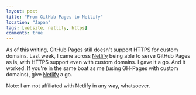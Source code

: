 ```yaml
---
layout: post
title: "From GitHub Pages to Netlify"
location: "Japan"
tags: [website, netlify, https]
comments: true
---
```


As of this writing, GitHub Pages still doesn't support HTTPS for custom domains. Last week, I came across [Netlify](https://www.netlify.com/github-pages-vs-netlify/) being able to serve GitHub Pages as is, with HTTPS support even with custom domains. I gave it a go. And it worked. If you're in the same boat as me (using GH-Pages with custom domains), give [Netlify](https://www.netlify.com/) a go.

Note: I am not affiliated with Netlify in any way, whatsoever.
